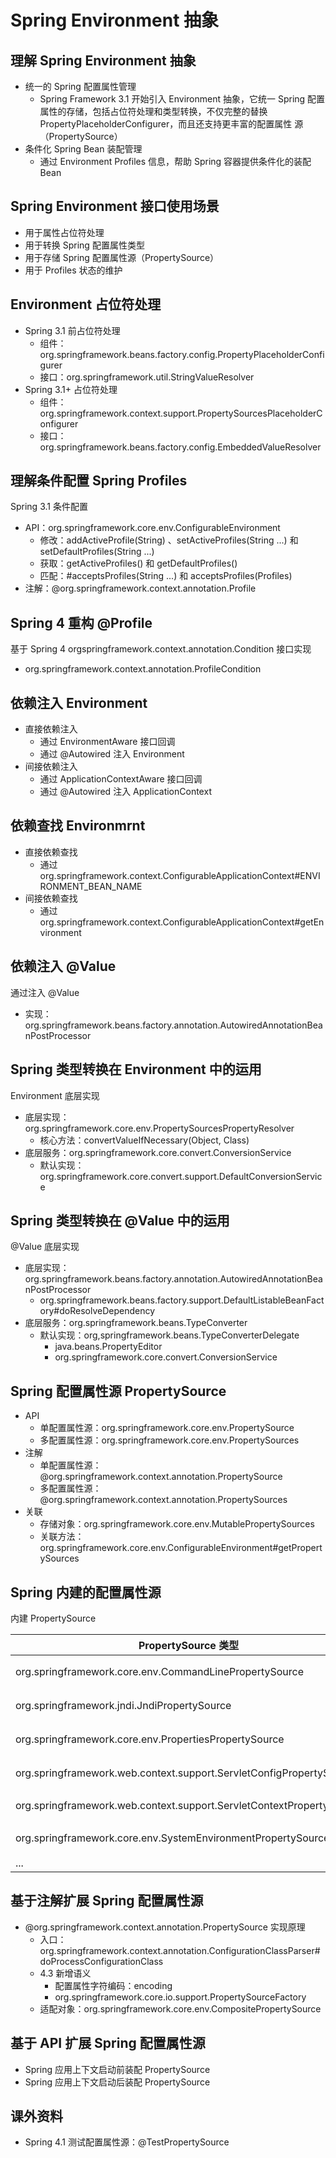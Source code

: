 # Spring Environment 抽象

##  理解 Spring Environment 抽象

* 统一的 Spring 配置属性管理
  * Spring Framework 3.1 开始引入 Environment 抽象，它统一 Spring 配置属性的存储，包括占位符处理和类型转换，不仅完整的替换 PropertyPlaceholderConfigurer，而且还支持更丰富的配置属性 源（PropertySource）
* 条件化 Spring Bean 装配管理
  * 通过 Environment Profiles 信息，帮助 Spring 容器提供条件化的装配 Bean



## Spring Environment 接口使用场景

* 用于属性占位符处理
* 用于转换 Spring 配置属性类型
* 用于存储 Spring 配置属性源（PropertySource）
* 用于 Profiles 状态的维护



## Environment 占位符处理

* Spring 3.1 前占位符处理
  * 组件：org.springframework.beans.factory.config.PropertyPlaceholderConfigurer
  * 接口：org.springframework.util.StringValueResolver
* Spring 3.1+ 占位符处理
  * 组件：org.springframework.context.support.PropertySourcesPlaceholderConfigurer
  * 接口：org.springframework.beans.factory.config.EmbeddedValueResolver



## 理解条件配置 Spring Profiles

Spring 3.1 条件配置

* API：org.springframework.core.env.ConfigurableEnvironment
  * 修改：addActiveProfile(String) 、setActiveProfiles(String ...) 和 setDefaultProfiles(String ...)
  * 获取：getActiveProfiles() 和 getDefaultProfiles()
  * 匹配：#acceptsProfiles(String ...) 和 acceptsProfiles(Profiles)
* 注解：@org.springframework.context.annotation.Profile



## Spring 4 重构 @Profile

基于 Spring 4 orgspringframework.context.annotation.Condition 接口实现

* org.springframework.context.annotation.ProfileCondition



## 依赖注入 Environment

* 直接依赖注入
  * 通过 EnvironmentAware 接口回调
  * 通过 @Autowired 注入 Environment
* 间接依赖注入
  * 通过 ApplicationContextAware 接口回调
  * 通过 @Autowired 注入 ApplicationContext



## 依赖查找 Environmrnt

* 直接依赖查找
  * 通过 org.springframework.context.ConfigurableApplicationContext#ENVIRONMENT_BEAN_NAME
* 间接依赖查找
  * 通过 org.springframework.context.ConfigurableApplicationContext#getEnvironment



## 依赖注入 @Value

通过注入 @Value

* 实现：org.springframework.beans.factory.annotation.AutowiredAnnotationBeanPostProcessor



## Spring 类型转换在 Environment 中的运用

Environment 底层实现

* 底层实现：org.springframework.core.env.PropertySourcesPropertyResolver
  * 核心方法：convertValueIfNecessary(Object, Class)
* 底层服务：org.springframework.core.convert.ConversionService
  * 默认实现：org.springframework.core.convert.support.DefaultConversionService



## Spring 类型转换在 @Value 中的运用

@Value 底层实现

* 底层实现：org.springframework.beans.factory.annotation.AutowiredAnnotationBeanPostProcessor
  * org.springframework.beans.factory.support.DefaultListableBeanFactory#doResolveDependency
* 底层服务：org.springframework.beans.TypeConverter
  * 默认实现：org,springframework.beans.TypeConverterDelegate
    * java.beans.PropertyEditor
    * org.springframework.core.convert.ConversionService



## Spring 配置属性源 PropertySource

* API
  * 单配置属性源：org.springframework.core.env.PropertySource
  * 多配置属性源：org.springframework.core.env.PropertySources
* 注解
  * 单配置属性源：@org.springframework.context.annotation.PropertySource
  * 多配置属性源：@org.springframework.context.annotation.PropertySources
* 关联
  * 存储对象：org.springframework.core.env.MutablePropertySources
  * 关联方法：org.springframework.core.env.ConfigurableEnvironment#getPropertySources



## Spring 内建的配置属性源

内建 PropertySource

| PropertySource 类型                                          | 说明                      |
| ------------------------------------------------------------ | ------------------------- |
| org.springframework.core.env.CommandLinePropertySource       | 命令行配置属性源          |
| org.springframework.jndi.JndiPropertySource                  | JNDI 配置属性源           |
| org.springframework.core.env.PropertiesPropertySource        | Properties 配置属性源     |
| org.springframework.web.context.support.ServletConfigPropertySource | Servlet 配置属性源        |
| org.springframework.web.context.support.ServletContextPropertySource | ServletContext 配置属性源 |
| org.springframework.core.env.SystemEnvironmentPropertySource | 环境变量配置属性源        |
| ...                                                          |                           |



## 基于注解扩展 Spring 配置属性源

* @org.springframework.context.annotation.PropertySource 实现原理
  * 入口：org.springframework.context.annotation.ConfigurationClassParser#doProcessConfigurationClass
  * 4.3 新增语义
    * 配置属性字符编码：encoding
    * org.springframework.core.io.support.PropertySourceFactory
  * 适配对象：org.springframework.core.env.CompositePropertySource



## 基于 API 扩展 Spring 配置属性源

* Spring 应用上下文启动前装配 PropertySource
* Spring 应用上下文启动后装配 PropertySource



## 课外资料

* Spring 4.1 测试配置属性源：@TestPropertySource 